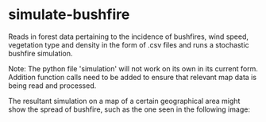 # simulate-bushfire
Reads in forest data pertaining to the incidence of bushfires, wind speed, vegetation type and density in the form of .csv files and runs a stochastic bushfire simulation.

Note: The python file 'simulation' will not work on its own in its current form. Addition function calls need to be added to ensure that relevant map data is being read and processed.

The resultant simulation on a map of a certain geographical area might show the spread of bushfire, such as the one seen in the following image:

